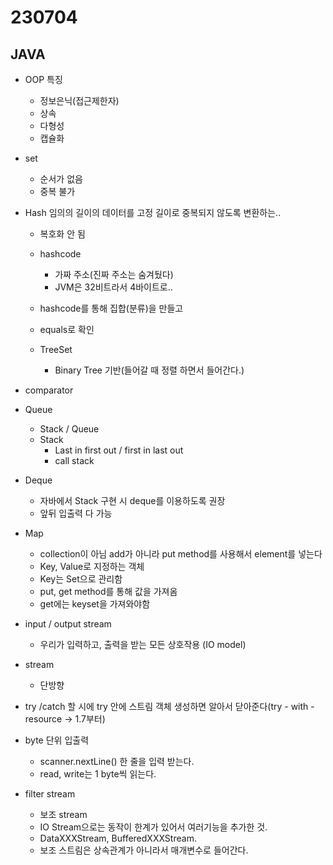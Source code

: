 ﻿
# 230704

## JAVA

  - OOP 특징
    - 정보은닉(접근제한자)
    - 상속
    - 다형성
    - 캡슐화

  - set
    - 순서가 없음
    - 중복 불가

  - Hash 임의의 길이의 데이터를 고정 길이로 중복되지 않도록 변환하는..
    - 복호화 안 됨

    - hashcode
      - 가짜 주소(진짜 주소는 숨겨뒀다)
      - JVM은 32비트라서 4바이트로..
    - hashcode를 통해 집합(분류)을 만들고
    - equals로 확인 


    - TreeSet
      - Binary Tree 기반(들어갈 때 정렬 하면서 들어간다.)

  - comparator
  
  - Queue
    - Stack / Queue
    - Stack
      - Last in first out / first in last out
      - call stack
    

  - Deque
    - 자바에서 Stack 구현 시 deque를 이용하도록 권장
    - 앞뒤 입출력 다 가능


  - Map
    - collection이 아님 add가 아니라 put method를 사용해서 element를 넣는다
    - Key, Value로 지정하는 객체
    - Key는 Set으로 관리함
    - put, get method를 통해 값을 가져옴
    - get에는 keyset을 가져와야함


  - input / output stream
    - 우리가 입력하고, 출력을 받는 모든 상호작용 (IO model)
  
  - stream
    - 단방향

  - try /catch 할 시에 try 안에 스트림 객체 생성하면 알아서 닫아준다(try - with - resource  -> 1.7부터)

  - byte 단위 입출력
    - scanner.nextLine() 한 줄을 입력 받는다.
    - read, write는 1 byte씩 읽는다.

  - filter stream
    - 보조 stream
    - IO Stream으로는 동작이 한계가 있어서 여러기능을 추가한 것.
    - DataXXXStream, BufferedXXXStream.
    - 보조 스트림은 상속관계가 아니라서 매개변수로 들어간다.








